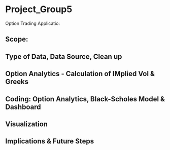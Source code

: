 # Project_Group5
Option Trading Applicatio: 

## Scope: 


## Type of Data,  Data Source, Clean up 



## Option Analytics - Calculation of IMplied Vol & Greeks 


## Coding: Option Analytics, Black-Scholes Model & Dashboard


## Visualization 




## Implications & Future Steps

